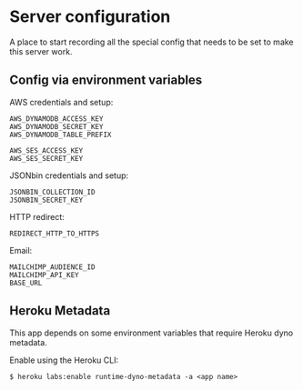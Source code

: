 # Server configuration

A place to start recording all the special config that needs to be set to make this
server work.

## Config via environment variables

AWS credentials and setup:

```
AWS_DYNAMODB_ACCESS_KEY
AWS_DYNAMODB_SECRET_KEY
AWS_DYNAMODB_TABLE_PREFIX

AWS_SES_ACCESS_KEY
AWS_SES_SECRET_KEY
```

JSONbin credentials and setup:

```
JSONBIN_COLLECTION_ID
JSONBIN_SECRET_KEY
```

HTTP redirect:

```
REDIRECT_HTTP_TO_HTTPS
```

Email:

```
MAILCHIMP_AUDIENCE_ID
MAILCHIMP_API_KEY
BASE_URL
```

## Heroku Metadata

This app depends on some environment variables that require Heroku dyno metadata.

Enable using the Heroku CLI:

```
$ heroku labs:enable runtime-dyno-metadata -a <app name>
```
